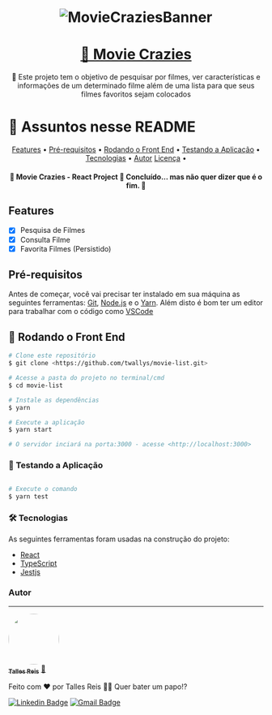 <h1 align="center">
  <img alt="MovieCraziesBanner" title="#MovieCraziesBanner" src="./assets/banner.png" />
</h1>

<h1 align="center">
    <a href="https://movie-crazies.vercel.app">🔗 Movie Crazies</a>
</h1>
<p align="center">🚀 Este projeto tem o objetivo de pesquisar por filmes, ver características e informações de um determinado filme além de uma lista para que seus filmes favoritos sejam colocados</p>

🏁 Assuntos nesse README
=================
<p align="center">
 <a href="#features">Features</a> •
 <a href="#pre-requisitos">Pré-requisitos</a> • 
 <a href="#rodando-o-front">Rodando o Front End</a> • 
 <a href="#testando-a-applicacao">Testando a Aplicação</a> • 
 <a href="#tecnologias">Tecnologias</a> • 
 <a href="#autor">Autor</a>
 <a href="#licenc-a">Licença</a> • 
</p>

<h4 align="center"> 
	🚧  Movie Crazies - React Project 🚀 Concluído... mas não quer dizer que é o fim.  🚧
</h4>

## Features

- [x] Pesquisa de Filmes
- [x] Consulta Filme
- [x] Favorita Filmes (Persistido)

## Pré-requisitos

Antes de começar, você vai precisar ter instalado em sua máquina as seguintes ferramentas:
[Git](https://git-scm.com), [Node.js](https://nodejs.org/en/) e o [Yarn](https://yarnpkg.com/getting-started/install). 
Além disto é bom ter um editor para trabalhar com o código como [VSCode](https://code.visualstudio.com/)

## 🎲 Rodando o Front End

```bash
# Clone este repositório
$ git clone <https://github.com/twallys/movie-list.git>

# Acesse a pasta do projeto no terminal/cmd
$ cd movie-list

# Instale as dependências
$ yarn

# Execute a aplicação
$ yarn start

# O servidor inciará na porta:3000 - acesse <http://localhost:3000>
```

### 🎲 Testando a Aplicação

```bash

# Execute o comando
$ yarn test

```

### 🛠 Tecnologias

As seguintes ferramentas foram usadas na construção do projeto:

- [React](https://pt-br.reactjs.org/)
- [TypeScript](https://www.typescriptlang.org/)
- [Jestjs](https://jestjs.io)

### Autor
---

<a href="https://github.com/twallys">
 <img style="border-radius: 50%;" src="https://avatars2.githubusercontent.com/u/26409622?s=460&u=11a0bc41219896a04b9e1d0ffa6438593d5f5d9f&v=4" width="100px;" alt=""/>
 <br />
 <sub><b>Talles Reis</b></sub></a> <a href="https://github.com/twallys" title="GitHub">🚀</a>


Feito com ❤️ por Talles Reis 👋🏽 Quer bater um papo!?

[![Linkedin Badge](https://www.linkedin.com/in/talles-r-ab9706aa/)](https://www.linkedin.com/in/tgmarinho/) 
[![Gmail Badge](https://img.shields.io/badge/-talles.eclesia@gmail.com-c14438?style=flat-square&logo=Gmail&logoColor=white&link=mailto:talles.eclesia@gmail.com)](mailto:talles.eclesia@gmail.com)